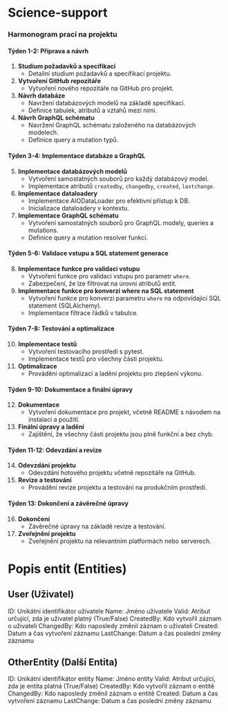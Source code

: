 # Science-support
### Harmonogram prací na projektu
#### Týden 1-2: Příprava a návrh
1. **Studium požadavků a specifikací**
   - Detailní studium požadavků a specifikací projektu.
2. **Vytvoření GitHub repozitáře**
   - Vytvoření nového repozitáře na GitHub pro projekt.
3. **Návrh databáze**
   - Navržení databázových modelů na základě specifikací.
   - Definice tabulek, atributů a vztahů mezi nimi.
4. **Návrh GraphQL schématu**
   - Navržení GraphQL schématu založeného na databázových modelech.
   - Definice query a mutation typů.
#### Týden 3-4: Implementace databáze a GraphQL
5. **Implementace databázových modelů**
   - Vytvoření samostatných souborů pro každý databázový model.
   - Implementace atributů `createdby`, `changedby`, `created`, `lastchange`.
6. **Implementace dataloadery**
   - Implementace AIODataLoader pro efektivní přístup k DB.
   - Inicializace dataloadery v kontextu.
7. **Implementace GraphQL schématu**
   - Vytvoření samostatných souborů pro GraphQL modely, queries a mutations.
   - Definice query a mutation resolver funkcí.
#### Týden 5-6: Validace vstupu a SQL statement generace
8. **Implementace funkce pro validaci vstupu**
   - Vytvoření funkce pro validaci vstupu pro parametr `where`.
   - Zabezpečení, že lze filtrovat na úrovni atributů entit.
9. **Implementace funkce pro konverzi where na SQL statement**
   - Vytvoření funkce pro konverzi parametru `where` na odpovídající SQL statement (SQLAlchemy).
   - Implementace filtrace řádků v tabulce.
#### Týden 7-8: Testování a optimalizace
10. **Implementace testů**
    - Vytvoření testovacího prostředí s pytest.
    - Implementace testů pro všechny části projektu.
11. **Optimalizace**
    - Provádění optimalizací a ladění projektu pro zlepšení výkonu.
#### Týden 9-10: Dokumentace a finální úpravy
12. **Dokumentace**
    - Vytvoření dokumentace pro projekt, včetně README s návodem na instalaci a použití.
13. **Finální úpravy a ladění**
    - Zajištění, že všechny části projektu jsou plně funkční a bez chyb.
#### Týden 11-12: Odevzdání a revize
14. **Odevzdání projektu**
    - Odevzdání hotového projektu včetně repozitáře na GitHub.
15. **Revize a testování**
    - Provádění revize projektu a testování na produkčním prostředí.
#### Týden 13: Dokončení a závěrečné úpravy
16. **Dokončení**
    - Závěrečné úpravy na základě revize a testování.
17. **Zveřejnění projektu**
    - Zveřejnění projektu na relevantním platformách nebo serverech.
   

# Popis entit (Entities)

## User (Uživatel)
   ID: Unikátní identifikátor uživatele
   Name: Jméno uživatele
   Valid: Atribut určující, zda je uživatel platný (True/False)
   CreatedBy: Kdo vytvořil záznam o uživateli
   ChangedBy: Kdo naposledy změnil záznam o uživateli
   Created: Datum a čas vytvoření záznamu
   LastChange: Datum a čas poslední změny záznamu

## OtherEntity (Další Entita)
   ID: Unikátní identifikátor entity
   Name: Jméno entity
   Valid: Atribut určující, zda je entita platná (True/False)
   CreatedBy: Kdo vytvořil záznam o entitě
   ChangedBy: Kdo naposledy změnil záznam o entitě
   Created: Datum a čas vytvoření záznamu
   LastChange: Datum a čas poslední změny záznamu

